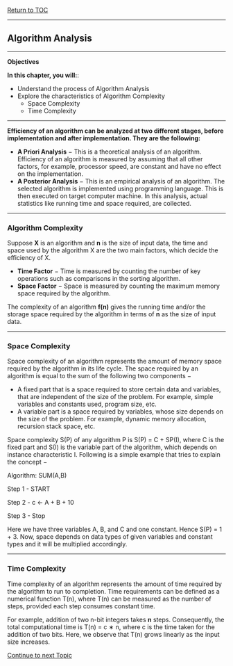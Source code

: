 <a href="https://github.com/CyberTrainingUSAF/06-Intro-to-Algorithms/blob/master/00-Table-of-Contents.md"> Return to TOC </a>

---

## Algorithm Analysis

---

**Objectives**

**In this chapter, you will:**:
* Understand the process of Algorithm Analysis
* Explore the characteristics of Algorithm Complexity
  * Space Complexity
  * Time Complexity

---

**Efficiency of an algorithm can be analyzed at two different stages, before implementation and after implementation. They are the following:**

* **A Priori Analysis**  − This is a theoretical analysis of an algorithm. Efficiency of an algorithm is measured by assuming that all other factors, for example, processor speed, are constant and have no effect on the implementation.
* **A Posterior Analysis**  − This is an empirical analysis of an algorithm. The selected algorithm is implemented using programming language. This is then executed on target computer machine. In this analysis, actual statistics like running time and space required, are collected.

---
### Algorithm Complexity

Suppose  **X**  is an algorithm and  **n**  is the size of input data, the time and space used by the algorithm X are the two main factors, which decide the efficiency of X.

* **Time Factor**  − Time is measured by counting the number of key operations such as comparisons in the sorting algorithm.
* **Space Factor**  − Space is measured by counting the maximum memory space required by the algorithm.

The complexity of an algorithm **f(n)** gives the running time and/or the storage space required by the algorithm in terms of  **n**  as the size of input data.

---
### Space Complexity

Space complexity of an algorithm represents the amount of memory space required by the algorithm in its life cycle. The space required by an algorithm is equal to the sum of the following two components −

* A fixed part that is a space required to store certain data and variables, that are independent of the size of the problem. For example, simple variables and constants used, program size, etc.
* A variable part is a space required by variables, whose size depends on the size of the problem. For example, dynamic memory allocation, recursion stack space, etc.

Space complexity S(P) of any algorithm P is S(P) = C + SP(I), where C is the fixed part and S(I) is the variable part of the algorithm, which depends on instance characteristic I. Following is a simple example that tries to explain the concept −

Algorithm: SUM(A,B)

Step 1 - START

Step 2 - c &larr; A + B + 10

Step 3 - Stop


Here we have three variables A, B, and C and one constant. Hence S(P) = 1 + 3. Now, space depends on data types of given variables and constant types and it will be multiplied accordingly.

---
### Time Complexity

Time complexity of an algorithm represents the amount of time required by the algorithm to run to completion. Time requirements can be defined as a numerical function T(n), where T(n) can be measured as the number of steps, provided each step consumes constant time.

For example, addition of two n-bit integers takes  **n**  steps. Consequently, the total computational time is T(n) = c ∗ n, where c is the time taken for the addition of two bits. Here, we observe that T(n) grows linearly as the input size increases.

<a href="https://github.com/CyberTrainingUSAF/06-Intro-to-Algorithms/blob/master/02_Algorithm_Design_Lesson.md"> Continue to next Topic </a>
